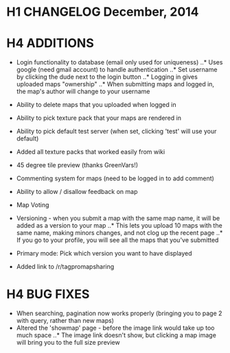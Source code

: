 # H1 CHANGELOG December, 2014

# H4 ADDITIONS

* Login functionality to database (email only used for uniqueness)
..* Uses google (need gmail account) to handle authentication
..* Set username by clicking the dude next to the login button
..* Logging in gives uploaded maps "ownership"
..* When submitting maps and logged in, the map's author will change to your username

* Ability to delete maps that you uploaded when logged in
* Ability to pick texture pack that your maps are rendered in
* Ability to pick default test server (when set, clicking 'test' will use your default)
* Added all texture packs that worked easily from wiki
* 45 degree tile preview (thanks GreenVars!)
* Commenting system for maps (need to be logged in to add comment)
* Ability to allow / disallow feedback on map
* Map Voting
* Versioning - when you submit a map with the same map name, it will be added as a version to your map
..* This lets you upload 10 maps with the same name, making minors changes, and not clog up the recent page
..* If you go to your profile, you will see all the maps that you've submitted
* Primary mode: Pick which version you want to have displayed
* Added link to /r/tagpromapsharing


# H4 BUG FIXES
* When searching, pagination now works properly (bringing you to page 2 with query, rather than new maps)
* Altered the 'showmap' page - before the image link would take up too much space
..* The image link doesn't show, but clicking a map image will bring you to the full size preview